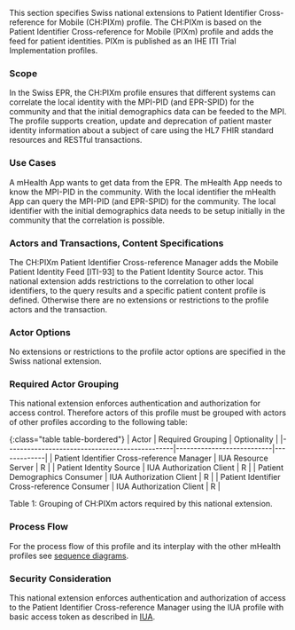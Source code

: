 This section specifies Swiss national extensions to Patient Identifier Cross-reference for Mobile (CH:PIXm) profile. The CH:PIXm is based on the Patient Identifier Cross-reference for Mobile (PIXm) profile and adds the feed for patient identities. PIXm is published as an IHE ITI Trial Implementation profiles.

###	Scope  
In the Swiss EPR, the CH:PIXm profile ensures that different systems can correlate the local identity with the MPI-PID (and EPR-SPID) for the community and that the initial demographics data can be feeded to the MPI. The profile supports creation, update and deprecation of patient master identity information about a subject of care using the HL7 FHIR standard resources and RESTful transactions.

###	Use Cases  
A mHealth App wants to get data from the EPR. The mHealth App needs to know the MPI-PID in the community. With the local identifier the mHealth App can query the MPI-PID (and EPR-SPID) for the community. The local identifier with the initial demographics data needs to be setup initially in the community that the correlation is possible.

###	Actors and Transactions, Content Specifications  
The CH:PIXm Patient Identifier Cross-reference Manager adds the Mobile Patient Identity Feed [ITI-93] to the Patient Identity Source actor. This national extension adds restrictions to the correlation to other local identifiers, to the query results and a specific patient content profile is defined. Otherwise there are no extensions or restrictions to the profile actors and the transaction. 

### Actor Options  
No extensions or restrictions to the profile actor options are specified in the Swiss national extension.  

### Required Actor Grouping  
This national extension enforces authentication and authorization for access control. Therefore actors of this profile must be grouped with actors of other profiles according to the following table: 

{:class="table table-bordered"}
| Actor                                         | Required Grouping         | Optionality |
|-----------------------------------------------|---------------------------|-------------|
| Patient Identifier   Cross-reference Manager  | IUA Resource Server       | R           |
| Patient Identity Source                       | IUA Authorization Client  | R           |
| Patient Demographics Consumer                 | IUA Authorization Client  | R           |
| Patient Identifier Cross-reference Consumer   | IUA Authorization Client  | R           |

<figcaption ID="1">Table 1: Grouping of CH:PIXm actors required by this national extension. </figcaption>

###	Process Flow
For the process flow of this profile and its interplay with the other mHealth profiles see [sequence diagrams](sequencediagrams.html). 

###	Security Consideration
This national extension enforces authentication and authorization of access to the Patient Identifier Cross-reference Manager using the IUA profile with basic access token as described in [IUA](iti-71.html).
